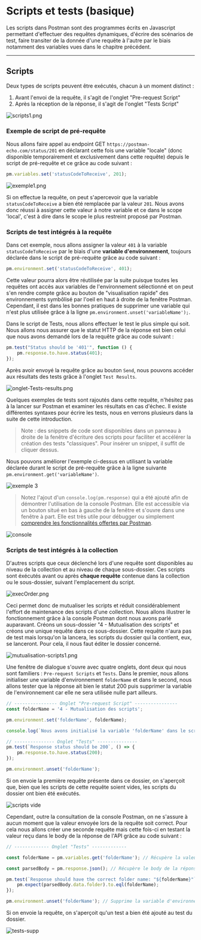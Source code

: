 # **Scripts et tests (basique)**

Les scripts dans Postman sont des programmes écrits en Javascript permettant d'effectuer des requêtes dynamiques, d'écrire des scénarios de test, faire transiter de la donnée d'une requête à l'autre par le biais notamment des variables vues dans le chapitre précédent.

---

## **Scripts**

Deux types de scripts peuvent être exécutés, chacun à un moment distinct :

1. Avant l'envoi de la requête, il s'agit de l'onglet "Pre-request Script"
2. Après la réception de la réponse, il s'agit de l'onglet "Tests Script"

![scripts1.png](/images/chap.3/1-scripts1.png)

### **Exemple de script de pré-requête**

Nous allons faire appel au endpoint GET `https://postman-echo.com/status/201` en déclarant cette fois une variable "locale" (donc disponible temporairement et exclusivement dans cette requête) depuis le script de pré-requête et ce grâce au code suivant :

```javascript
pm.variables.set('statusCodeToReceive', 201);
```

![exemple1.png](../images/chap.3/1bis-exemple1.png)

Si on effectue la requête, on peut s'apercevoir que la variable `statusCodeToReceive` a bien été remplacée par la valeur `201`. Nous avons donc réussi à assigner cette valeur à notre variable et ce dans le scope 'local', c'est à dire dans le scope le plus restreint proposé par Postman.

### **Scripts de test intégrés à la requête**

Dans cet exemple, nous allons assigner la valeur `401` à la variable `statusCodeToReceive` par le biais d'une **variable d'environnement**, toujours déclarée dans le script de pré-requête grâce au code suivant :

```javascript
pm.environment.set('statusCodeToReceive', 401);
```

Cette valeur pourra alors être réutilisée par la suite puisque toutes les requêtes ont accès aux variables de l'environnement sélectionné et on peut s'en rendre compte grâce au bouton de "visualisation rapide" des environnements symbôlisé par l'oeil en haut à droite de la fenêtre Postman. Cependant, il est dans les bonnes pratiques de supprimer une variable qui n'est plus utilisée grâce à la ligne `pm.environment.unset('variableName');`.

Dans le script de Tests, nous allons effectuer le test le plus simple qui soit. Nous allons nous assurer que le statut HTTP de la réponse est bien celui que nous avons demandé lors de la requête grâce au code suivant :

```javascript
pm.test("Status should be '401'", function () {
    pm.response.to.have.status(401);
});
```

Après avoir envoyé la requête grâce au bouton `Send`, nous pouvons accéder aux résultats des tests grâce à l'onglet `Test Results`.

![onglet-Tests-results.png](/images/chap.3/2-onglet-Tests-results.png)

Quelques exemples de tests sont rajoutés dans cette requête, n'hésitez pas à la lancer sur Postman et examiner les résultats en cas d'échec. Il existe différentes syntaxes pour écrire les tests, nous en verrons plusieurs dans la suite de cette introduction.

> Note : des snippets de code sont disponibles dans un panneau à droite de la fenêtre d'écriture des scripts pour faciliter et accélérer la création des tests "classiques". Pour insérer un snippet, il suffit de cliquer dessus.

Nous pouvons améliorer l'exemple ci-dessus en utilisant la variable déclarée durant le script de pré-requête grâce à la ligne suivante `pm.environment.get('variableName')`.

![exemple 3](/images/chap.3/3-exemple3.png)

>Notez l'ajout d'un `console.log(pm.response)` qui a été ajouté afin de démontrer l'utilisation de la console Postman. Elle est accessible via un bouton situé en bas à gauche de la fenêtre et s'ouvre dans une fenêtre à part. Elle est très utile pour débugger ou simplement [comprendre les fonctionnalités offertes par Postman](https://learning.postman.com/docs/postman/scripts/postman-sandbox-api-reference/).

![console](/images/chap.3/4-console.png)

### **Scripts de test intégrés à la collection**

D'autres scripts que ceux déclenché lors d'une requête sont disponibles au niveau de la collection et au niveau de chaque sous-dossier. Ces scripts sont éxécutés avant ou après **chaque requête** contenue dans la collection ou le sous-dossier, suivant l'emplacement du script. 

![execOrder.png](/images/chap.3/5-execOrder.png)

Ceci permet donc de mutualiser les scripts et réduit considérablement l'effort de maintenance des scripts d'une collection. Nous allons illustrer le fonctionnement grâce à la console Postman dont nous avons parlé auparavant.
Créons un sous-dossier "4 - Mutualisation des scripts" et créons une unique requête dans ce sous-dossier. Cette requête n'aura pas de test mais lorsqu'on la lancera, les scripts du dossier qui la contient, eux, se lanceront. Pour cela, il nous faut éditer le dossier concerné.

![mutualisation-scripts1.png](/images/chap.3/6-mutualisation-scripts1.png)

Une fenêtre de dialogue s'ouvre avec quatre onglets, dont deux qui nous sont familiers : `Pre-request Scripts` et `Tests`.
Dans le premier, nous allons initialiser une variable d'environnement `folderName` et dans le second, nous allons tester que la réponse ait bien le statut 200 puis supprimer la variable de l'environnement car elle ne sera utilisée nulle part ailleurs.

```javascript
// ---------------- Onglet "Pre-request Script" ----------------
const folderName = '4 - Mutualisation des scripts';

pm.environment.set('folderName', folderName);

console.log(`Nous avons initialisé la variable 'folderName' dans le script de pré-requête du dossier "${folderName}"`);

// --------------- Onglet "Tests" ---------------
pm.test(`Response status should be 200`, () => {
    pm.response.to.have.status(200);
});

pm.environment.unset('folderName');
```

Si on envoie la première requête présente dans ce dossier, on s'aperçoit que, bien que les scripts de cette requête soient vides, les scripts du dossier ont bien été exécutés.

![scripts vide](/images/chap.3/7-scripts-vides.png)

Cependant, outre la consultation de la console Postman, on ne s'assure à aucun moment que la valeur envoyée lors de la requête soit correct. Pour cela nous allons créer une seconde requête mais cette fois-ci en testant la valeur reçu dans le body de la réponse de l'API grâce au code suivant :

```javascript
// ------------- Onglet "Tests" -------------

const folderName = pm.variables.get('folderName'); // Récupère la valeur de la variable 'folderName' dans le scope le plus restreint (ici environment)

const parsedBody = pm.response.json(); // Récupère le body de la réponse au format JSON

pm.test(`Response should have the correct folder name: "${folderName}"`, function () {
    pm.expect(parsedBody.data.folder).to.eql(folderName);
});

pm.environment.unset('folderName'); // Supprime la variable d'environnement 'folderName' car ceci est le dernier test à l'utiliser
```

Si on envoie la requête, on s'aperçoit qu'un test a bien été ajouté au test du dossier.

![tests-supp](/images/chap.3/8-tests-supp.png)
